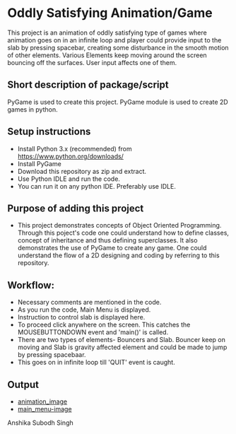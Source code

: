# Oddly Satisfying Animation/Game
This project is an animation of oddly satisfying type of games where animation goes on in an infinite loop and player could provide input to the slab by pressing spacebar, creating some disturbance in the smooth motion of other elements. Various Elements keep moving around the screen bouncing off the surfaces. User input affects one of them.


## Short description of package/script
PyGame is used to create this project. PyGame module is used to create 2D games in python.

## Setup instructions
- Install Python 3.x (recommended) from https://www.python.org/downloads/
- Install PyGame
- Download this repository as zip and extract.
- Use Python IDLE and run the code.
- You can run it on any python IDE. Preferably use IDLE.

## Purpose of adding this project
- This project demonstrates concepts of Object Oriented Programming. Through this poject's code one could understand how to define classes, concept of inheritance and thus defining superclasses. It also demonstrates the use of PyGame to create any game. One could understand the flow of a 2D designing and coding by referring to this repository. 

## Workflow:
- Necessary comments are mentioned in the code.
- As you run the code, Main Menu is displayed.
- Instruction to control slab is displayed here. 
- To proceed click anywhere on the screen. This catches the MOUSEBUTTONDOWN event and 'main()' is called.
- There are two types of elements- Bouncers and Slab. Bouncer keep on moving and Slab is gravity affected element and could be made to jump by pressing spacebaar.
- This goes on in infinite loop till 'QUIT' event is caught.

## Output
- [animation_image](https://github.com/AK-Subodh/Awesome_Python_Scripts/blob/main/PyGamesScripts/Oddly%20Satisfying%20Game/Images/animation_img.PNG])
- [main_menu-image](https://github.com/AK-Subodh/Awesome_Python_Scripts/blob/main/PyGamesScripts/Oddly%20Satisfying%20Game/Images/main_menu_img.PNG)

Anshika Subodh Singh
